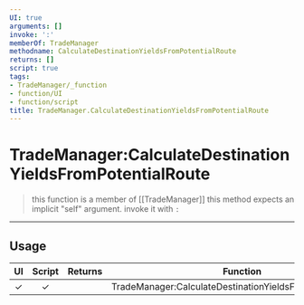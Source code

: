 ```yaml
---
UI: true
arguments: []
invoke: ':'
memberOf: TradeManager
methodname: CalculateDestinationYieldsFromPotentialRoute
returns: []
script: true
tags:
- TradeManager/_function
- function/UI
- function/script
title: TradeManager.CalculateDestinationYieldsFromPotentialRoute
---
```

# TradeManager:CalculateDestinationYieldsFromPotentialRoute
> this function is a member of [[TradeManager]]
> this method expects an implicit "self" argument. invoke it with `:`
-----
## Usage
|  UI | Script | Returns | Function | Arguments |
|:---:|:------:|-------:|:--------:|:---------|
|✓|✓||TradeManager:CalculateDestinationYieldsFromPotentialRoute||
